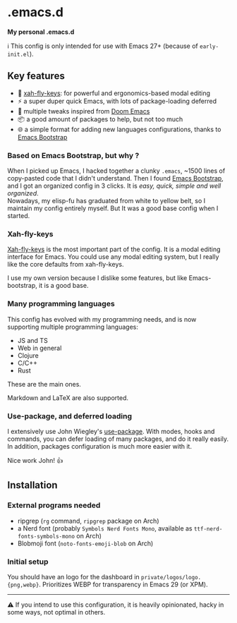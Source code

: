 # .emacs.d
**My personal .emacs.d**

:information_source: This config is only intended for use with Emacs 27+ (because of `early-init.el`).

## Key features
- :100: [xah-fly-keys](https://github.com/xahlee/xah-fly-keys): for powerful and ergonomics-based modal editing
- :zap: a super duper quick Emacs, with lots of package-loading deferred
- :jack_o_lantern: multiple tweaks inspired from [Doom Emacs](https://github.com/hlissner/doom-emacs)
- :package: a good amount of packages to help, but not too much
- :globe_with_meridians: a simple format for adding new languages configurations, thanks to [Emacs Bootstrap](https://github.com/editor-bootstrap/emacs-bootstrap/)


### Based on Emacs Bootstrap, but why ?
When I picked up Emacs, I hacked together a clunky `.emacs`, ~1500 lines of copy-pasted code that I didn't understand.
Then I found [Emacs Bootstrap](https://github.com/editor-bootstrap/emacs-bootstrap/), and I got an organized config in 3 clicks.
It is *easy, quick, simple and well organized*.
<br/>
Nowadays, my elisp-fu has graduated from white to yellow belt, so I maintain my config entirely myself.
But It was a good base config when I started.


### Xah-fly-keys
[Xah-fly-keys](https://github.com/xahlee/xah-fly-keys) is the most important part of the config.
It is a modal editing interface for Emacs.
You could use any modal editing system, but I really like the core defaults from xah-fly-keys.

I use my own version because I dislike some features, but like Emacs-bootstrap, it is a good base.


### Many programming languages
This config has evolved with my programming needs, and is now supporting multiple programming languages:
- JS and TS
- Web in general
- Clojure
- C/C++
- Rust

These are the main ones.


Markdown and LaTeX are also supported.


### Use-package, and deferred loading
I extensively use John Wiegley's [use-package](https://github.com/jwiegley/use-package).
With modes, hooks and commands, you can defer loading of many packages, and do it really easily.
In addition, packages configuration is much more easier with it.

Nice work John! :+1:


## Installation

### External programs needed
- ripgrep (`rg` command, `ripgrep` package on Arch)
- a Nerd font (probably `Symbols Nerd Fonts Mono`, available as `ttf-nerd-fonts-symbols-mono` on Arch)
- Blobmoji font (`noto-fonts-emoji-blob` on Arch)

### Initial setup
You should have an logo for the dashboard in `private/logos/logo.{png,webp}`. Prioritizes WEBP for transparency in Emacs 29 (or XPM).

---

:warning: If you intend to use this configuration, it is heavily opinionated, hacky in some ways, not optimal in others.
